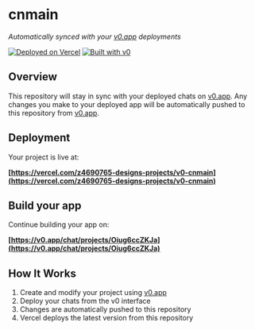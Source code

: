 # cnmain

*Automatically synced with your [v0.app](https://v0.app) deployments*

[![Deployed on Vercel](https://img.shields.io/badge/Deployed%20on-Vercel-black?style=for-the-badge&logo=vercel)](https://vercel.com/z4690765-designs-projects/v0-cnmain)
[![Built with v0](https://img.shields.io/badge/Built%20with-v0.app-black?style=for-the-badge)](https://v0.app/chat/projects/Oiug6ccZKJa)

## Overview

This repository will stay in sync with your deployed chats on [v0.app](https://v0.app).
Any changes you make to your deployed app will be automatically pushed to this repository from [v0.app](https://v0.app).

## Deployment

Your project is live at:

**[https://vercel.com/z4690765-designs-projects/v0-cnmain](https://vercel.com/z4690765-designs-projects/v0-cnmain)**

## Build your app

Continue building your app on:

**[https://v0.app/chat/projects/Oiug6ccZKJa](https://v0.app/chat/projects/Oiug6ccZKJa)**

## How It Works

1. Create and modify your project using [v0.app](https://v0.app)
2. Deploy your chats from the v0 interface
3. Changes are automatically pushed to this repository
4. Vercel deploys the latest version from this repository
